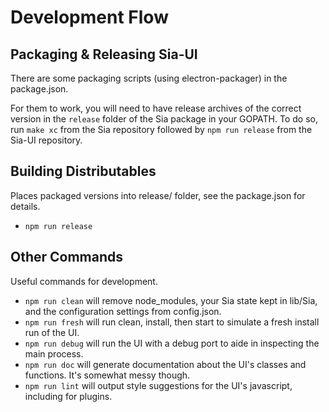 # Development Flow

## Packaging & Releasing Sia-UI

There are some packaging scripts (using electron-packager) in the package.json.

For them to work, you will need to have release archives of the correct version
in the `release` folder of the Sia package in your GOPATH. To do so, run `make
xc` from the Sia repository followed by `npm run release` from the Sia-UI
repository.

## Building Distributables

Places packaged versions into release/ folder, see the package.json for details.

* `npm run release`

## Other Commands

Useful commands for development.

* `npm run clean`
will remove node_modules, your Sia state kept in lib/Sia, and the
configuration settings from config.json.
* `npm run fresh`
will run clean, install, then start to simulate a fresh install run of the UI.
* `npm run debug`
will run the UI with a debug port to aide in inspecting the main process.
* `npm run doc`
will generate documentation about the UI's classes and functions. It's somewhat
messy though.
* `npm run lint`
will output style suggestions for the UI's javascript, including for plugins.

